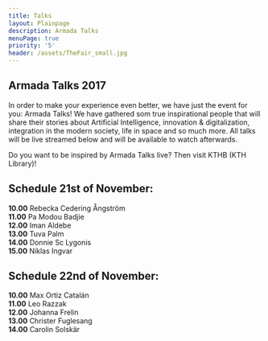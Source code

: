 ```yaml
---
title: Talks
layout: Plainpage
description: Armada Talks
menuPage: true
priority: '5'
header: /assets/TheFair_small.jpg
---
```

## Armada Talks 2017

In order to make your experience even better, we have just the event for you: Armada Talks! We have gathered som true inspirational people that will share their stories about Artificial Intelligence, innovation & digitalization, integration in the modern society, life in space and so much more. All talks will be live streamed below and will be available to watch afterwards. 

Do you want to be inspired by Armada Talks live? Then visit KTHB (KTH Library)!

## Schedule 21st of November:

**10.00** Rebecka Cedering Ångström\
**11.00** Pa Modou Badjie\
**12.00** Iman Aldebe\
**13.00** Tuva Palm\
**14.00** Donnie Sc Lygonis\
**15.00** Niklas Ingvar

## Schedule 22nd of November:

**10.00** Max Ortiz Catalán\
**11.00** Leo Razzak\
**12.00** Johanna Frelin\
**13.00** Christer Fuglesang\
**14.00** Carolin Solskär
